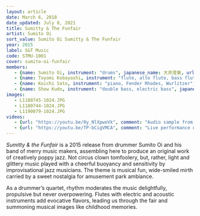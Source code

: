 ```yaml
---
layout: article
date: March 6, 2018
date_updated: July 8, 2021
title: Sumitty & The Funfair
artist: Sumito Oi
sort_value: Sumito Oi Sumitty & The Funfair
year: 2015
label: S&T Music
code: STMU-1001
cover: sumito-oi-funfair
members:
   - {name: Sumito Oi, instrument: "drums", japanese_name: 大井澄東, url: "https://www.sumitooi.com"}
   - {name: Toyomi Kobayashi, instrument: "flute, alto flute, bass flute, Andes25F", japanese_name: 小林豊美}
   - {name: Koichi Sato, instrument: "piano, Fender Rhodes, Wurlitzer", japanese_name: 佐藤浩一}
   - {name: Show Kudo, instrument: "double bass, electric bass", japanese_name: 工藤精}
images:
   - L1180745-1024.JPG
   - L1180744-1024.JPG
   - L1190079-1024.JPG
videos: 
   - {url: "https://youtu.be/0y_NlXpwoVk", comment: "Audio sample from “Ferris Wheel”, the opening track on this album"}
   - {url: "https://youtu.be/TP-bCigVMCA", comment: "Live performance of “Fascinating Rhythm”, the last track on this album"}
---
```

*Sumitty & the Funfair* is a 2015 release from drummer Sumito Oi and his band of merry music makers, assembling here to produce an original work of creatively poppy jazz. Not circus clown tomfoolery, but, rather, light and glittery music played with a cheerful buoyancy and sensitivity by improvisational jazz musicians. The theme is musical fun, wide-smiled mirth carried by a sweet nostalgia for amusement park ambiance.

As a drummer’s quartet, rhythm moderates the music delightfully, propulsive but never overpowering. Flutes with electric and acoustic instruments add evocative flavors, leading us through the fair and summoning musical images like childhood memories.
